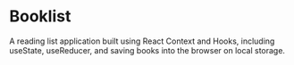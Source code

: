 # Booklist

A reading list application built using React Context and Hooks, including useState, useReducer, and saving books into the browser on local storage.